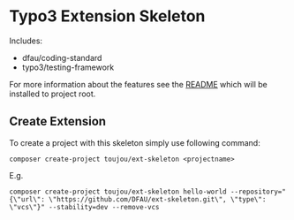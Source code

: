 # Typo3 Extension Skeleton

Includes:
- dfau/coding-standard
- typo3/testing-framework


For more information about the features see the [README](skel/templates/README.md)
which will be installed to project root.

## Create Extension

To create a project with this skeleton simply use following command:

    composer create-project toujou/ext-skeleton <projectname>

E.g. 

    composer create-project toujou/ext-skeleton hello-world --repository="{\"url\": \"https://github.com/DFAU/ext-skeleton.git\", \"type\": \"vcs\"}" --stability=dev --remove-vcs
